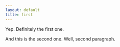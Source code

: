 ```yaml
---
layout: default
title: first
---
```


Yep. Definitely the first one.

And this is the second one. Well, second paragraph.
